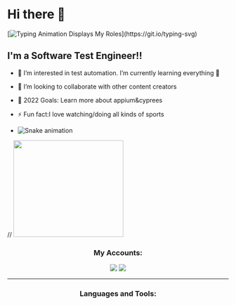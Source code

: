 # Hi there 👋 
[![Typing Animation Displays My Roles](https://readme-typing-svg.herokuapp.com?color=%2336BCF7&lines=Hello+I'm+Abdulkadir+OKUMUS;Welcome+to+my+Github+profile;I'm+learning+The+Software+Automation+Engineer;)](https://git.io/typing-svg)


## I'm a Software Test Engineer!!

- 🌱  I’m interested in test automation. I’m currently learning everything 🤣
- 👯 I’m looking to collaborate with other content creators
- 🥅 2022 Goals: Learn more about appium&cyprees
- ⚡ Fun fact:I love watching/doing all kinds of sports

- ![Snake animation](https://github.com/yamangokhan/yamangokhan/blob/output/github-contribution-grid-snake.svg)

// <img src="https://media.giphy.com/media/bGgsc5mWoryfgKBx1u/giphy.gif" width="250" height="220" />


<div align="center">
  
 <h3 align="center">My Accounts:</h3>
<p align="center">

 <a href="https://www.linkedin.com/in/abdulkadir-okumus"><img src="https://img.shields.io/badge/linkedin-0077B5.svg?style=for-the-badge&logo=linkedin&logoColor=white"/></a>
  <a href="mailto:kdrokumus35@gmail.com"><img src="https://img.shields.io/badge/e‑mail-D14836.svg?style=for-the-badge&logo=GMail&logoColor=white"/></a> 
 
</p>
</div>
<hr/>
<div align="center">



### Languages and Tools:


